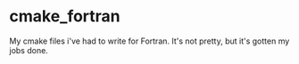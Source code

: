# cmake_fortran
My cmake files i've had to write for Fortran.  It's not pretty, but it's gotten my jobs done.
